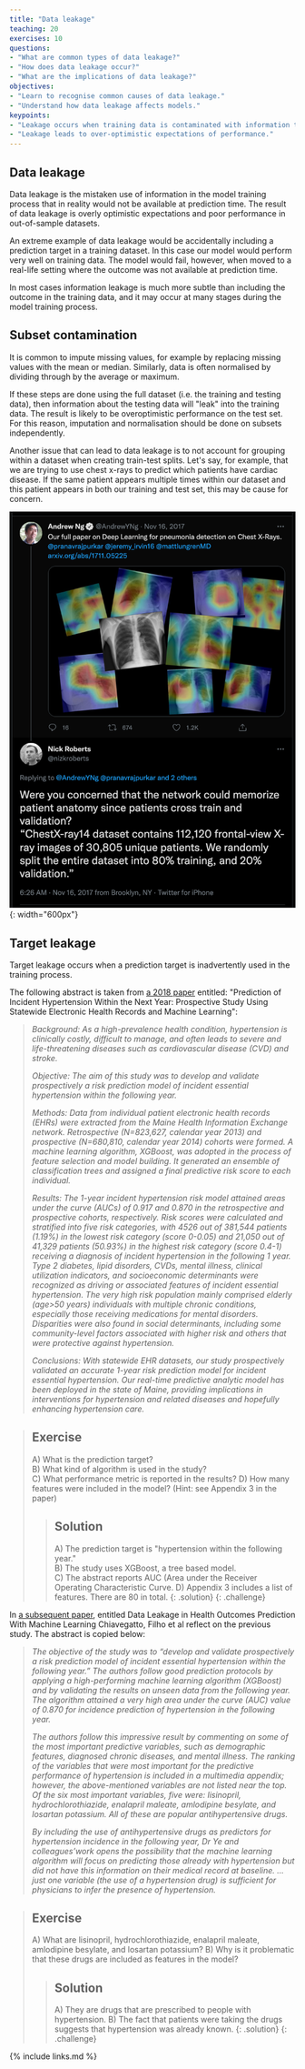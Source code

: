 ```yaml
---
title: "Data leakage"
teaching: 20
exercises: 10
questions:
- "What are common types of data leakage?"
- "How does data leakage occur?"
- "What are the implications of data leakage?"
objectives:
- "Learn to recognise common causes of data leakage."
- "Understand how data leakage affects models." 
keypoints:
- "Leakage occurs when training data is contaminated with information that is not available at prediction time."
- "Leakage leads to over-optimistic expectations of performance."
---
```


## Data leakage

Data leakage is the mistaken use of information in the model training process that in reality would not be available at prediction time. The result of data leakage is overly optimistic expectations and poor performance in out-of-sample datasets.

An extreme example of data leakage would be accidentally including a prediction target in a training dataset. In this case our model would perform very well on training data. The model would fail, however, when moved to a real-life setting where the outcome was not available at prediction time.

In most cases information leakage is much more subtle than including the outcome in the training data, and it may occur at many stages during the model training process. 

## Subset contamination

It is common to impute missing values, for example by replacing missing values with the mean or median. Similarly, data is often normalised by dividing through by the average or maximum. 

If these steps are done using the full dataset (i.e. the training and testing data), then information about the testing data will "leak" into the training data. The result is likely to be overoptimistic performance on the test set. For this reason, imputation and normalisation should be done on subsets independently.

Another issue that can lead to data leakage is to not account for grouping within a dataset when creating train-test splits. Let's say, for example, that we are trying to use chest x-rays to predict which patients have cardiac disease. If the same patient appears multiple times within our dataset and this patient appears in both our training and test set, this may be cause for concern.

![Dataset leakage](../fig/xray-split.png){: width="600px"}

## Target leakage

Target leakage occurs when a prediction target is inadvertently used in the training process. 

The following abstract is taken from [a 2018 paper](https://www.jmir.org/2018/1/e22/PDF) entitled: "Prediction of Incident Hypertension Within the Next Year: Prospective Study Using Statewide Electronic Health Records and Machine Learning":

> *Background: As a high-prevalence health condition, hypertension is clinically costly, difficult to manage, and often leads to severe and life-threatening diseases such as cardiovascular disease (CVD) and stroke.*
> 
> *Objective: The aim of this study was to develop and validate prospectively a risk prediction model of incident essential hypertension within the following year.*
> 
> *Methods: Data from individual patient electronic health records (EHRs) were extracted from the Maine Health Information Exchange network. Retrospective (N=823,627, calendar year 2013) and prospective (N=680,810, calendar year 2014) cohorts were formed. A machine learning algorithm, XGBoost, was adopted in the process of feature selection and model building. It generated an ensemble of classification trees and assigned a final predictive risk score to each individual.*
> 
> *Results: The 1-year incident hypertension risk model attained areas under the curve (AUCs) of 0.917 and 0.870 in the retrospective and prospective cohorts, respectively. Risk scores were calculated and stratified into five risk categories, with 4526 out of 381,544 patients (1.19%) in the lowest risk category (score 0-0.05) and 21,050 out of 41,329 patients (50.93%) in the highest risk category (score 0.4-1) receiving a diagnosis of incident hypertension in the following 1 year. Type 2 diabetes, lipid disorders, CVDs, mental illness, clinical utilization indicators, and socioeconomic determinants were recognized as driving or associated features of incident essential hypertension. The very high risk population mainly comprised elderly (age>50 years) individuals with multiple chronic conditions, especially those receiving medications for mental disorders. Disparities were also found in social determinants, including some community-level factors associated with higher risk and others that were protective against hypertension.*
> 
> *Conclusions: With statewide EHR datasets, our study prospectively validated an accurate 1-year risk prediction model for incident essential hypertension. Our real-time predictive analytic model has been deployed in the state of Maine, providing implications in interventions for hypertension and related diseases and hopefully enhancing hypertension care.*

> ## Exercise
> A) What is the prediction target?  
> B) What kind of algorithm is used in the study?  
> C) What performance metric is reported in the results?
> D) How many features were included in the model? (Hint: see Appendix 3 in the paper)
> 
> > ## Solution
> > A) The prediction target is "hypertension within the following year."  
> > B) The study uses XGBoost, a tree based model.  
> > C) The abstract reports AUC (Area under the Receiver Operating Characteristic Curve.
> > D) Appendix 3 includes a list of features. There are 80 in total.
> {: .solution}
{: .challenge}

In [a subsequent paper]((https://www.jmir.org/2018/1/e22/PDF) ), entitled Data Leakage in Health Outcomes Prediction With Machine Learning Chiavegatto, Filho et al reflect on the previous study. The abstract is copied below:

> *The objective of the study was to “develop and validate prospectively a risk prediction model of incident essential hypertension within the following year.”  The authors follow good prediction protocols by applying a high-performing machine learning algorithm (XGBoost) and by validating the results on unseen data from the following year. The algorithm attained a very high area under the curve (AUC) value of 0.870 for incidence prediction of hypertension in the following year.*
> 
> *The authors follow this impressive result by commenting on some of the most important predictive variables, such as demographic features, diagnosed chronic diseases, and mental illness. The ranking of the variables that were most important for the predictive performance of hypertension is included in a multimedia appendix; however, the above-mentioned variables are not listed near the top. Of the six most important variables, five were: lisinopril, hydrochlorothiazide, enalapril maleate, amlodipine besylate, and losartan potassium. All of these are popular antihypertensive drugs.*
> 
> *By including the use of antihypertensive drugs as predictors for hypertension incidence in the following year, Dr Ye and colleagues’work opens the possibility that the machine learning algorithm will focus on predicting those already with hypertension but did not have this information on their medical record at baseline. ... just one variable (the use of a hypertension drug) is sufficient for physicians to infer the presence of hypertension.*

> ## Exercise
> A) What are lisinopril, hydrochlorothiazide, enalapril maleate, amlodipine besylate, and losartan potassium?
> B) Why is it problematic that these drugs are included as features in the model?
> 
> > ## Solution
> > A) They are drugs that are prescribed to people with hypertension.
> > B) The fact that patients were taking the drugs suggests that hypertension was already known.
> {: .solution}
{: .challenge}

{% include links.md %}

